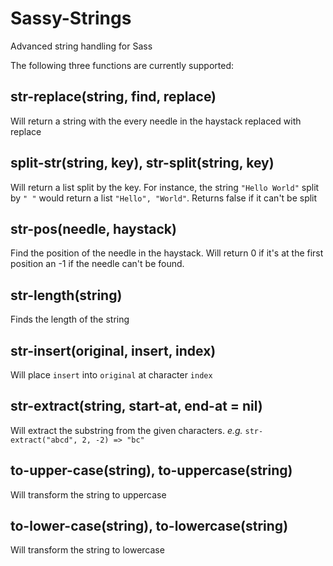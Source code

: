 Sassy-Strings
=============

Advanced string handling for Sass

The following three functions are currently supported:

## str-replace(string, find, replace)

Will return a string with the every needle in the haystack replaced with replace

## split-str(string, key), str-split(string, key)

Will return a list split by the key. For instance, the string `"Hello World"` split by `" "` would return a list `"Hello", "World"`. Returns false if it can't be split

## str-pos(needle, haystack)

Find the position of the needle in the haystack. Will return 0 if it's at the first position an -1 if the needle can't be found.

## str-length(string)

Finds the length of the string

## str-insert(original, insert, index)

Will place `insert` into `original` at character `index`

## str-extract(string, start-at, end-at = nil)

Will extract the substring from the given characters. *e.g.* `str-extract("abcd", 2, -2) => "bc"`

## to-upper-case(string), to-uppercase(string)

Will transform the string to uppercase

## to-lower-case(string), to-lowercase(string)

Will transform the string to lowercase